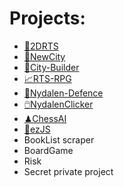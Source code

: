 # Projects:
* [🧚2DRTS](https://mnbvmnbv2.github.io/2DRts)
* [🌆NewCity](https://mnbvmnbv2.github.io/NewCity)
* [🎪City-Builder](https://mnbvmnbv2.github.io/City-Builder/)
* [📈RTS-RPG](https://mnbvmnbv2.github.io/RTS-RPG)
* [🗼Nydalen-Defence](https://mnbvmnbv2.github.io/Nydalen-Defence)
* [🖱️NydalenClicker](https://mnbvmnbv2.github.io/NydalenClicker)
* [♟ChessAI](https://mnbvmnbv2.github.io/ChessAI/)
* [🎇ezJS](https://github.com/mnbvmnbv2/ezJS)
* BookList scraper
* BoardGame
* Risk
* Secret private project
